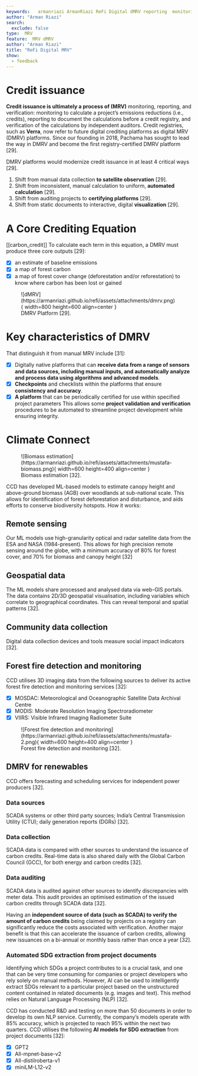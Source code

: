 ```yaml
---
keywords:   armanriazi ArmanRiazi ReFi Digital dMRV reporting  monitoring  verificatio MRV
author: "Arman Riazi"
search:
  exclude: false
type:  MRV
feature:  MRV dMRV
author: "Arman Riazi"
title: "ReFi Digital MRV"
show:
  - feedback
---
```


# Credit issuance

**Credit issuance is ultimately a process of (MRV)** monitoring, reporting, and verification: 
monitoring to calculate a project’s emissions reductions (i.e., credits), reporting to document the calculations before a credit registry, and verification of the calculations by independent auditors. Credit registries, such as **Verra**, now refer to future digital crediting platforms as digital MRV (DMRV) platforms. Since our founding in 2018, Pachama has sought to lead the way in DMRV and become the first registry-certified DMRV platform [29].

DMRV platforms would modernize credit issuance in at least 4 critical ways [29].

1. Shift from manual data collection **to satellite observation** [29].
2. Shift from inconsistent, manual calculation to uniform, **automated calculation** [29].
3. Shift from auditing projects to **certifying platforms** [29].
4. Shift from static documents to interactive, digital **visualization** [29].

# A Core Crediting Equation

[[carbon_credit]]
To calculate each term in this equation, a DMRV must produce three core outputs [29]: 
- [x] an estimate of baseline emissions
- [x] a map of forest carbon
- [x] a map of forest cover change (deforestation and/or reforestation) to know where carbon has been lost or gained

<figure markdown>
![dMRV](https://armanriazi.github.io/refi/assets/attachments/dmrv.png){ width=800 height=600 align=center }
<figcaption>DMRV Platform [29].</figcaption>
</figure>


# Key characteristics of DMRV 

That distinguish it from manual MRV include [31]:

- [x] Digitally native platforms that can **receive data from a range of sensors and data sources, including manual inputs, and automatically analyze and process data using algorithms and advanced models**.
- [x] **Checkpoints** and checklists within the platforms that ensure **consistency and accuracy**.
- [x] **A platform** that can be periodically certified for use within specified project parameters This allows some **project validation and verification** procedures to be automated to streamline project development while ensuring integrity.

# Climate Connect

<figure markdown>
![Biomass estimation](https://armanriazi.github.io/refi/assets/attachments/mustafa-biomass.png){ width=600 height=400 align=center }
<figcaption>Biomass estimation [32].</figcaption>
</figure>

CCD has developed ML-based models to estimate canopy height and above-ground biomass (AGB) over woodlands at sub-national scale. This allows for identification of forest deforestation and disturbance, and aids efforts to conserve biodiversity hotspots. How it works:

## Remote sensing

Our ML models use high-granularity optical and radar satellite data from the ESA and NASA (1984-present). This allows for high precision remote sensing around the globe, with a minimum accuracy of 80% for forest cover, and 70% for biomass and canopy height [32]

## Geospatial data

The ML models share processed and analysed data via web-GIS portals. The data contains 2D/3D geospatial visualisation, including variables which correlate to geographical coordinates. This can reveal temporal and spatial patterns [32].

## Community data collection

Digital data collection devices and tools measure social impact indicators [32].

## Forest fire detection and monitoring

CCD utilises 3D imaging data from the following sources to deliver its active forest fire detection and monitoring services [32]:

- [x] MOSDAC: Meteorological and Oceanographic Satellite Data Archival Centre
- [x] MODIS: Moderate Resolution Imaging Spectroradiometer
- [x] VIIRS: Visible Infrared Imaging Radiometer Suite

<figure markdown>
![Forest fire detection and monitoring](https://armanriazi.github.io/refi/assets/attachments/mustafa-2.png){ width=600 height=400 align=center }
<figcaption>Forest fire detection and monitoring [32].</figcaption>
</figure>

## DMRV for renewables

CCD offers forecasting and scheduling services for independent power producers [32].

### Data sources

SCADA systems or other third party sources; India’s Central Transmission Utility (CTU); daily generation reports (DGRs) [32].

### Data collection

SCADA data is compared with other sources to understand the issuance of carbon credits. Real-time data is also shared daily with the Global Carbon Council (GCC), for both energy and carbon credits [32].

### Data auditing

SCADA data is audited against other sources to identify discrepancies with meter data. This audit provides an optimised estimation of the issued carbon credits through SCADA data [32].

Having an **independent source of data (such as SCADA) to verify the amount of carbon credits** being claimed by projects on a registry can significantly reduce the costs associated with verification. Another major benefit is that this can accelerate the issuance of carbon credits, allowing new issuances on a bi-annual or monthly basis rather than once a year [32].

### Automated SDG extraction from project documents

Identifying which SDGs a project contributes to is a crucial task, and one that can be very time consuming for companies or project developers who rely solely on manual methods. However, AI can be used to intelligently extract SDGs relevant to a particular project based on the unstructured content contained in related documents (e.g. images and text). This method relies on Natural Language Processing (NLP) [32].

CCD has conducted R&D and testing on more than 50 documents in order to develop its own NLP service. Currently, the company’s models operate with 85% accuracy, which is projected to reach 95% within the next two quarters. CCD utilises the following **AI models for SDG extraction** from project documents [32]:

- [x] GPT2
- [x] All-mpnet-base-v2
- [x] All-distilroberta-v1
- [x] miniLM-L12-v2

